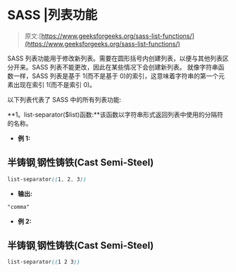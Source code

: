 # SASS |列表功能

> 原文:[https://www.geeksforgeeks.org/sass-list-functions/](https://www.geeksforgeeks.org/sass-list-functions/)

SASS 列表功能用于修改新列表。需要在圆形括号内创建列表，以便与其他列表区分开来。SASS 列表不能更改，因此在某些情况下会创建新列表。
就像字符串函数一样，SASS 列表是基于 1(而不是基于 0)的索引，这意味着字符串的第一个元素出现在索引 1(而不是索引 0)。

以下列表代表了 SASS 中的所有列表功能:

**1。list-separator($list)函数:**该函数以字符串形式返回列表中使用的分隔符的名称。

*   **例 1:**

## 半铸钢ˌ钢性铸铁(Cast Semi-Steel)

```css
list-separator((1, 2, 3))
```

*   **输出:**

```css
"comma"
```

*   **例 2:**

## 半铸钢ˌ钢性铸铁(Cast Semi-Steel)

```css
list-separator((1 2 3))
```